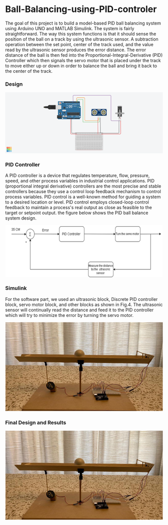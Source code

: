 # Ball-Balancing-using-PID-controler


The goal of this project is to build a model-based PID ball balancing system using Arduino UNO and MATLAB Simulink. The system is fairly straightforward. The way this system functions is that it should sense the position of the ball on a track by using the ultrasonic sensor. A subtraction operation between the set point, center of the track used, and the value read by the ultrasonic sensor produces the error distance. The error distance of the ball is then fed into the Proportional-Integral-Derivative (PID) Controller which then signals the servo motor that is placed under the track to move either up or down in order to balance the ball and bring it back to the center of the track.

### Design

![My Image](Picture1.png)


### PID Controller

A PID controller is a device that regulates temperature, flow, pressure, speed, and other process
variables in industrial control applications. PID (proportional integral derivative) controllers are the
most precise and stable controllers because they use a control loop feedback mechanism to control
process variables. PID control is a well-known method for guiding a system to a desired location or
level. PID control employs closed-loop control feedback to maintain a process's real output as close
as feasible to the target or setpoint output. the figure below shows the PID ball balance system design.

![My Image](Picture2.png)

### Simulink


For the software part, we used an ultrasonic block, Discrete PID controller block, servo motor block,
and other blocks as shown in Fig.4. The ultrasonic sensor will continually read the distance and feed
it to the PID controller which will try to minimize the error by turning the servo motor.

![My Image](Picture3.png)

### Final Design and Results





![My Image](Picture4.png)
